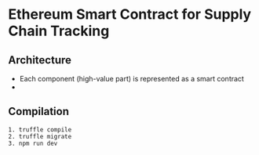 # Ethereum Smart Contract for Supply Chain Tracking

## Architecture
- Each component (high-value part) is represented as a smart contract
-

## Compilation
```shell
1. truffle compile
2. truffle migrate
3. npm run dev
```
